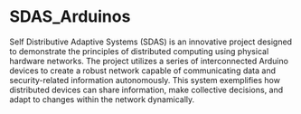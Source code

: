 # SDAS_Arduinos
Self Distributive Adaptive Systems (SDAS) is an innovative project designed to demonstrate the principles of distributed computing using physical hardware networks. The project utilizes a series of interconnected Arduino devices to create a robust network capable of communicating data and security-related information autonomously. This system exemplifies how distributed devices can share information, make collective decisions, and adapt to changes within the network dynamically.
